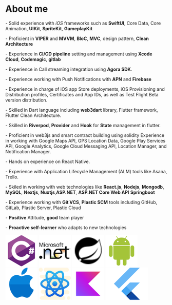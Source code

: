 # About me #

*-* Solid experience with *iOS* frameworks such as **SwiftUI**, Core Data, Core Animation, **UIKit**, **SpriteKit**, **GameplayKit**

*-* Proficient in **VIPER** and **MVVM**, **BloC**, **MVC**, design pattern, **Clean Architecture**

*-* Experience in **CI/CD pipeline** setting and management using **Xcode Cloud**, **Codemagic**, **gitlab**

*-* Experience in Call streaming integration using **Agora SDK**.

*-* Experience working with Push Notifications with **APN** and **Firebase**

*-* Experience in charge of iOS app Store deployments, iOS Provisioning and Distribution profiles, Certificates and App IDs, as well as Test Flight Beta version distribution.

*-* Skilled in Dart language including **web3dart** library, Flutter framework, Flutter Clean Architecture.

*-* Skilled in **Riverpod**, **Provider** and **Hook** for **State** management in flutter.

*-* Proficient in web3js and smart contract building using solidity Experience in working with Google Maps API, GPS Location Data, Google Play Services API, Google Analytics, Google Cloud Messaging API, Location Manager, and Notification Manager.

*-* Hands on experience on React Native.

*-* Experience with Application Lifecycle Management (ALM) tools like Asana, Trello.

*-* Skiled in working with web technologies like **React.js**, **Nodejs**, **Mongodb**, **MySQL**, **Nextjs**, **Nuxtjs**,**ASP.NET**, **ASP.NET Core Web API** **Springboot**

*-* Experience working with **Git VCS**, **Plastic SCM** tools including GitHub, GitLab, Plastic Server, Plastic Cloud

*-* **Positive** Attitude, **good** team player

*-* **Proactive self-learner** who adapts to new technologies

<a href="https://docs.csharp.dev/"><img src="./assets/csharp.svg" alt="csharp" height="100" title="C# documentation"></a>
<a href="https://docs.dotnet.dev/"><img src="./assets/net.svg" alt=".net" height="100" title=".NET documentation"></a>
<a href="https://docs.springboot.dev/"><img src="./assets/spring-boot.svg" alt="Spring Boot" height="100" title="Spring Boot documentation"></a>
<a href="https://developer.android.com/reference"><img src="./assets/android-plain.svg" alt="android" height="100" title="Android reference"></a>
<a href="https://https://ios.cfw.guide/"><img src="./assets/ios.svg" alt="ios" height="100" title="iOS reference"></a>
<a href="https://reactnative.dev/docs/getting-started"><img src="./assets/react-native.svg" alt="react-native" height="100" title="React-Native documentation"></a>
<a href="https://kotlinlang.org/docs/home.html"><img src="./assets/kotlin-original.svg" alt="kotlin" height="100" title="Kotlin documentation"></a>
<a href="https://docs.flutter.dev/"><img src="./assets/flutter.png" alt="kotlin" height="100" title="Flutter documentation"></a>

<!---
groupofstars/groupofstars is a ✨ special ✨ repository because its `README.md` (this file) appears on your GitHub profile.
You can click the Preview link to take a look at your changes.
--->
